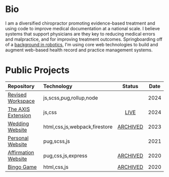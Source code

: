 
# Bio

I am a diversified chiropractor promoting evidence-based treatment and using code to improve medical documentation at a national scale. I believe systems that support physicians are they key to reducing medical errors and malpractice, and for improving treatment outcomes. Springboarding off of a [background in robotics](https://van-wert-robotics-club.webnode.page/teams/), I'm using core web technologies to build and augment web-based health record and practice management systems.

# Public Projects

|Repository|Technology|Status|Date|
|:---|:---|:---:|:---:|
|[Revised Workspace](https://github.com/tylernygrendc/revised-workspace)|js,scss,pug,rollup,node||2024|
|[The AXIS Extension](https://github.com/tylernygrendc/the-axis-extension)|js,css|[LIVE](https://chromewebstore.google.com/detail/the-axis-extension/gmhmfihiblelkdckpclocgpaogamnbck)|2024|
|[Wedding Website](https://github.com/tylernygrendc/wedding)|html,css,js,webpack,firestore|[ARCHIVED](https://nygrenkocsiswedding07162023.firebaseapp.com/)|2023|
|[Personal Website](https://github.com/tylernygrendc/bio)|pug,scss,js||2021|
|[Affirmation Website](https://github.com/tylernygrendc/hibarbora)|pug,css,js,express|[ARCHIVED](https://hibarbora.web.app/)|2020|
|[Bingo Game](https://github.com/tylernygrendc/assemblybingo)|html,css,js|[ARCHIVED](https://assemblybingo-6f5bd.web.app/)|2020|
